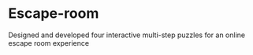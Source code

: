 # Escape-room
Designed and developed four interactive multi-step puzzles for an online escape room experience
    
